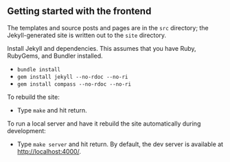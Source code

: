 Getting started with the frontend
---------------------------------

The templates and source posts and pages are in the `src` directory; the Jekyll-generated site is written out to the `site` directory.

Install Jekyll and dependencies. This assumes that you have Ruby, RubyGems, and Bundler installed.

 * `bundle install`
 * `gem install jekyll --no-rdoc --no-ri`
 * `gem install compass --no-rdoc --no-ri`

To rebuild the site:

 * Type `make` and hit return.

To run a local server and have it rebuild the site automatically during
development:

 * Type `make server` and hit return. By default, the dev server is available
   at [http://localhost:4000/](http://localhost:4000/).
